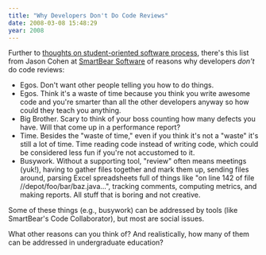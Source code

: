 ```yaml
---
title: "Why Developers Don't Do Code Reviews"
date: 2008-03-08 15:48:29
year: 2008
---
```

Further to <a href="http://pyre.third-bit.com/blog/archives/1417.html">thoughts on student-oriented software process</a>, there's this list from Jason Cohen at <a href="http://www.smartbearsoftware.com">SmartBear Software</a> of reasons why developers <em>don't</em> do code reviews:
<ul>
	<li>Egos.  Don't want other people telling you how to do things.</li>
	<li>Egos.  Think it's a waste of time because you think you write awesome code and you're smarter than all the other developers anyway so how could they teach you anything.</li>
	<li>Big Brother.  Scary to think of your boss counting how many defects you have.  Will that come up in a performance report?</li>
	<li>Time.  Besides the "waste of time," even if you think it's not a "waste" it's still a lot of time.  Time reading code instead of writing code, which could be considered less fun if you're not accustomed to it.</li>
	<li>Busywork.  Without a supporting tool, "review" often means meetings (yuk!), having to gather files together and mark them up, sending files around, parsing Excel spreadsheets full of things like "on line 142 of file //depot/foo/bar/baz.java...", tracking comments, computing metrics, and making reports.  All stuff that is boring and not creative.</li>
</ul>
Some of these things (e.g., busywork) can be addressed by tools (like SmartBear's Code Collaborator), but most are social issues.

What other reasons can you think of? And realistically, how many of them can be addressed in undergraduate education?
